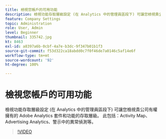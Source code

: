 ```yaml
---
title: 檢視您帳戶的可用功能
description: 檢視功能存取層級設定 (在 Analytics 中的管理員區段下) 可讓您檢視貴公司有權擁有的 Adobe Analytics 套件和功能的存取層級。 此包括 Activity Map、Advertising Analytics、警示中的異常偵測等。
feature: Company Settings
topic: Administration
role: User, Admin
level: Beginner
thumbnail: 335742.jpg
kt: 8463
exl-id: a8397a6b-0cbf-4a7e-b3dc-9f347b01b1f3
source-git-commit: f53d322ca18abdd0c7f0f46de7a0146c5af14e6f
workflow-type: tm+mt
source-wordcount: '92'
ht-degree: 100%

---
```


# 檢視您帳戶的可用功能

檢視功能存取層級設定 (在 Analytics 中的管理員區段下) 可讓您檢視貴公司有權擁有的 Adobe Analytics 套件和功能的存取層級。 此包括：Activity Map、Advertising Analytics、警示中的異常偵測等。


>[!VIDEO](https://video.tv.adobe.com/v/335742/?quality=12&learn=on)
